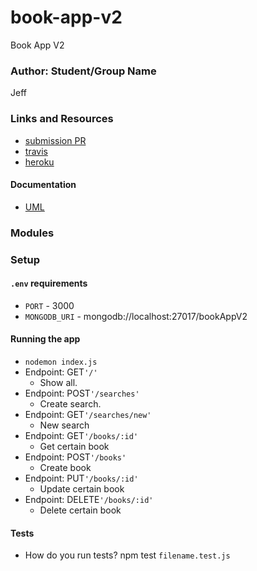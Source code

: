 # book-app-v2
Book App V2

### Author: Student/Group Name
Jeff

### Links and Resources
* [submission PR](https://github.com/JeffLawrence1/book-app-v2/pull/1)
* [travis](https://www.travis-ci.com/jeff-401-js/book-app-v2)
* [heroku](https://murmuring-sea-94133.herokuapp.com/)


#### Documentation
* [UML]()

### Modules


### Setup
#### `.env` requirements
* `PORT` - 3000
* `MONGODB_URI` - mongodb://localhost:27017/bookAppV2

#### Running the app
* `nodemon index.js`
* Endpoint: GET`'/'`
  * Show all.
* Endpoint: POST`'/searches'`
  * Create search.
* Endpoint: GET`'/searches/new'`
  * New search
* Endpoint: GET`'/books/:id'`
  * Get certain book
* Endpoint: POST`'/books'`
  * Create book
* Endpoint: PUT`'/books/:id'`
  * Update certain book
* Endpoint: DELETE`'/books/:id'`
  * Delete certain book

  
#### Tests
* How do you run tests?
npm test `filename.test.js`
